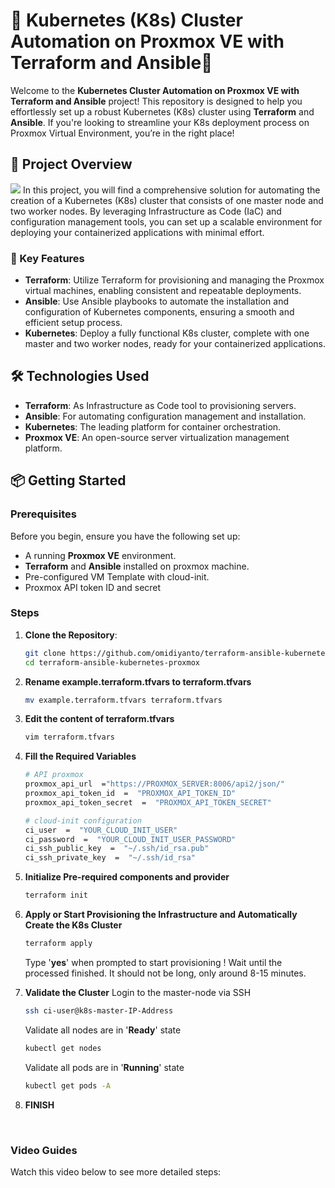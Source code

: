 # 🌟 Kubernetes (K8s) Cluster Automation on Proxmox VE with Terraform and Ansible🚀

Welcome to the **Kubernetes Cluster Automation on Proxmox VE with Terraform and Ansible** project! This repository is designed to help you effortlessly set up a robust Kubernetes (K8s) cluster using **Terraform** and **Ansible**. If you're looking to streamline your K8s deployment process on Proxmox Virtual Environment, you’re in the right place!

## 📖 Project Overview
<img src=https://github.com/user-attachments/assets/cbe22844-e705-4e43-ad32-2540c02dcbd7>
In this project, you will find a comprehensive solution for automating the creation of a Kubernetes (K8s) cluster that consists of one master node and two worker nodes. By leveraging Infrastructure as Code (IaC) and configuration management tools, you can set up a scalable environment for deploying your containerized applications with minimal effort.

### 🚀 Key Features

- **Terraform**: Utilize Terraform for provisioning and managing the Proxmox virtual machines, enabling consistent and repeatable deployments.
- **Ansible**: Use Ansible playbooks to automate the installation and configuration of Kubernetes components, ensuring a smooth and efficient setup process.
- **Kubernetes**: Deploy a fully functional K8s cluster, complete with one master and two worker nodes, ready for your containerized applications.

## 🛠️ Technologies Used

- **Terraform**: As Infrastructure as Code tool to provisioning servers.
- **Ansible**: For automating configuration management and installation.
- **Kubernetes**: The leading platform for container orchestration.
- **Proxmox VE**: An open-source server virtualization management platform.

## 📦 Getting Started

### Prerequisites

Before you begin, ensure you have the following set up:

- A running **Proxmox VE** environment.
- **Terraform** and **Ansible** installed on proxmox machine.
- Pre-configured VM Template with cloud-init.
- Proxmox API token ID and secret

### Steps

1. **Clone the Repository**:
   ```bash
   git clone https://github.com/omidiyanto/terraform-ansible-kubernetes-proxmox.git
   cd terraform-ansible-kubernetes-proxmox
	```
2. **Rename example.terraform.tfvars to terraform.tfvars**
	```bash
	mv example.terraform.tfvars terraform.tfvars
	```
3. **Edit the content of terraform.tfvars**
	```bash
	vim terraform.tfvars
	```
4. **Fill the Required Variables**
	```bash
	# API proxmox
	proxmox_api_url  ="https://PROXMOX_SERVER:8006/api2/json/"
	proxmox_api_token_id  =  "PROXMOX_API_TOKEN_ID"
	proxmox_api_token_secret  =  "PROXMOX_API_TOKEN_SECRET"

	# cloud-init configuration
	ci_user  =  "YOUR_CLOUD_INIT_USER"
	ci_password  =  "YOUR_CLOUD_INIT_USER_PASSWORD"
	ci_ssh_public_key  =  "~/.ssh/id_rsa.pub"
	ci_ssh_private_key  =  "~/.ssh/id_rsa"
	```
5. **Initialize Pre-required components and provider**
	```bash
	terraform init
	```
6. **Apply or Start Provisioning the Infrastructure and Automatically Create the K8s Cluster**
	```bash
	terraform apply
	```
	Type '**yes**' when prompted to start provisioning !
	Wait until the processed finished. It should not be long, only around 8-15 minutes.

7. **Validate the Cluster**
		Login to the master-node via SSH
	```bash
	ssh ci-user@k8s-master-IP-Address
	```
	
	Validate all nodes are in '**Ready**' state
	```bash
	kubectl get nodes 
	```
	Validate all pods are in '**Running**' state
	```bash
	kubectl get pods -A
	```
	
8. **FINISH**
<br>

### Video Guides
Watch this video below to see more detailed steps:
